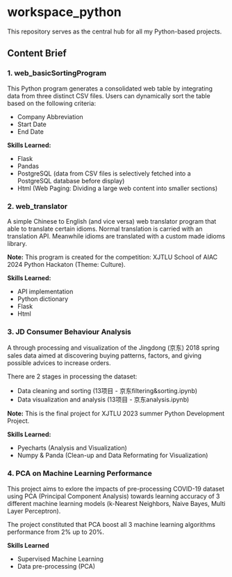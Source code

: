 # workspace_python

This repository serves as the central hub for all my Python-based projects.

## Content Brief

### 1. web_basicSortingProgram

This Python program generates a consolidated web table by integrating data from three distinct CSV files. Users can dynamically sort the table based on the following criteria:

-   Company Abbreviation
-   Start Date
-   End Date

**Skills Learned:**

-   Flask
-   Pandas
-   PostgreSQL (data from CSV files is selectively fetched into a PostgreSQL database before display)
-   Html (Web Paging: Dividing a large web content into smaller sections)

### 2. web_translator

A simple Chinese to English (and vice versa) web translator program that able to translate certain idioms. Normal translation is carried with an translation API. Meanwhile idioms are translated with a custom made idioms library.

**Note:** This program is created for the competition: XJTLU School of AIAC 2024 Python Hackaton (Theme: Culture).

**Skills Learned:**
- API implementation
- Python dictionary
- Flask
- Html

### 3. JD Consumer Behaviour Analysis
A through processing and visualization of the Jingdong (京东) 2018 spring sales data aimed at discovering buying patterns, factors, and giving possible advices to increase orders.  

There are 2 stages in processing the dataset:
- Data cleaning and sorting (13项目 - 京东filtering&sorting.ipynb)
- Data visualization and analysis (13项目 - 京东analysis.ipynb)

**Note:** This is the final project for XJTLU 2023 summer Python Development Project.

**Skills Learned:**
- Pyecharts (Analysis and Visualization)
- Numpy & Panda (Clean-up and Data Reformating for Visualization)

### 4. PCA on Machine Learning Performance
This project aims to exlore the impacts of pre-processing COVID-19 dataset using PCA (Principal Component Analysis) towards learning accuracy of 3 different machine learning models (k-Nearest Neighbors, Naive Bayes, Multi Layer Perceptron).

The project constituted that PCA boost all 3 machine learning algorithms performance from 2% up to 20%.

**Skills Learned**
- Supervised Machine Learning
- Data pre-processing (PCA)
